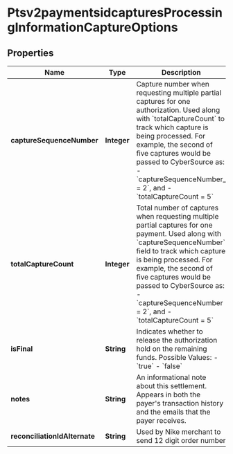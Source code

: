 
# Ptsv2paymentsidcapturesProcessingInformationCaptureOptions

## Properties
Name | Type | Description | Notes
------------ | ------------- | ------------- | -------------
**captureSequenceNumber** | **Integer** | Capture number when requesting multiple partial captures for one authorization. Used along with &#x60;totalCaptureCount&#x60; to track which capture is being processed.  For example, the second of five captures would be passed to CyberSource as:   - &#x60;captureSequenceNumber_ &#x3D; 2&#x60;, and   - &#x60;totalCaptureCount &#x3D; 5&#x60;  |  [optional]
**totalCaptureCount** | **Integer** | Total number of captures when requesting multiple partial captures for one payment. Used along with &#x60;captureSequenceNumber&#x60; field to track which capture is being processed.  For example, the second of five captures would be passed to CyberSource as:   - &#x60;captureSequenceNumber &#x3D; 2&#x60;, and   - &#x60;totalCaptureCount &#x3D; 5&#x60;  |  [optional]
**isFinal** | **String** | Indicates whether to release the authorization hold on the remaining funds.   Possible Values: - &#x60;true&#x60; - &#x60;false&#x60;  |  [optional]
**notes** | **String** | An informational note about this settlement. Appears in both the payer&#39;s transaction history and the emails that the payer receives.  |  [optional]
**reconciliationIdAlternate** | **String** | Used by Nike merchant to send 12 digit order number |  [optional]



